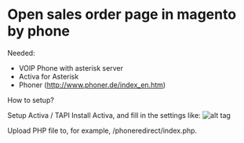 # Open sales order page in magento by phone

Needed:
- VOIP Phone with asterisk server
- Activa for Asterisk 
- Phoner (http://www.phoner.de/index_en.htm)

How to setup?

Setup Activa / TAPI
Install Activa, and fill in the settings like:
![alt tag](https://i.gyazo.com/164a57c8f2123a9a69edd1204724f24f.png)

Upload PHP file to, for example, /phoneredirect/index.php.




